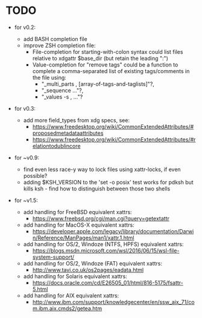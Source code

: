 TODO
====

* for v0.2:
    * add BASH completion file
    * improve ZSH completion file:
        * File-completion for starting-with-colon syntax could list files relative to xdgattr $base_dir (but
          retain the leading ":")
        * Value-completion for "remove tags" could be a function to complete a comma-separated list of
          existing tags/comments in the file using:
            *  "_multi_parts , [array-of-tags-and-taglists]"?,
            *  "_sequence ..."?,
            *  "_values -s , ..."?

* for v0.3:
    * add more field_types from xdg specs, see:
        * https://www.freedesktop.org/wiki/CommonExtendedAttributes/#proposedmetadataattributes
        * https://www.freedesktop.org/wiki/CommonExtendedAttributes/#relationtodublincore

* for ~v0.9:
    * find even less race-y way to lock files using xattr-locks, if even possible?
    * adding $KSH_VERSION to the 'set -o posix' test works for pdksh but kills ksh - find how to distinguish between those two shells

* for ~v1.5:
    * add handling for FreeBSD equivalent xattrs:
        * https://www.freebsd.org/cgi/man.cgi?query=getextattr
    * add handling for MacOS-X equivalent xattrs:
        * https://developer.apple.com/legacy/library/documentation/Darwin/Reference/ManPages/man1/xattr.1.html
    * add handling for OS/2, Windoze (NTFS, HPFS) equivalent xattrs:
        * https://blogs.msdn.microsoft.com/wsl/2016/06/15/wsl-file-system-support/
    * add handling for OS/2, Windoze (FAT) equivalent xattrs:
        * http://www.tavi.co.uk/os2pages/eadata.html
    * add handling for Solaris equivalent xattrs:
        * https://docs.oracle.com/cd/E26505_01/html/816-5175/fsattr-5.html
    * add handling for AIX equivalent xattrs:
        * http://www.ibm.com/support/knowledgecenter/en/ssw_aix_71/com.ibm.aix.cmds2/getea.htm
